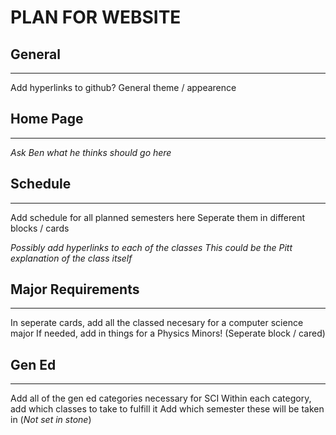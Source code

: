 # PLAN FOR WEBSITE

## General
---
Add hyperlinks to github?
General theme / appearence

## Home Page
---
*Ask Ben what he thinks should go here*

## Schedule
---
Add schedule for all planned semesters here
Seperate them in different blocks / cards

*Possibly add hyperlinks to each of the classes*
*This could be the Pitt explanation of the class itself*

## Major Requirements
---
In seperate cards, add all the classed necesary for a computer science major
If needed, add in things for a Physics Minors! (Seperate block / cared)

## Gen Ed
---
Add all of the gen ed categories necessary for SCI
Within each category, add which classes to take to fulfill it
Add which semester these will be taken in (*Not set in stone*)
